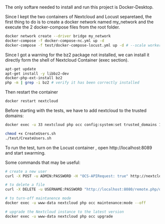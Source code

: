 The only softare needed to install and run this project is Docker-Desktop.

Since I kept the two containers of Nextcloud and Locust separetaed, the first thing to do is to create a docker network named my_network and the execute the 2 docker-compose files from the root folder.

```bash
docker network create --driver bridge my_network
docker-compose -f docker-compose-nc.yml up -d
docker-compose -f test/docker-compose-locust.yml up -d # --scale worker=1, to create various workers
```

Since I got a warning for the bz2 package not installed, we can install it directly form the shell of Nextcloud Container (exec section).

```bash
apt-get update
apt-get install -y libbz2-dev
docker-php-ext-install bz2
php -m | grep -i bz2 # verify it has been correctly installed
```

Then restart the container

```bash
docker restart nextcloud
```

Before starting with the tests, we have to add nextcloud to the trusted domains:

```bash
docker exec -u 33 nextcloud php occ config:system:set trusted_domains 1 --value=nextcloud
```


```bash
chmod +x CreateUsers.sh
./test/CreateUsers.sh
```

To run the test, turn on the Locust container , open http://localhost:8089 and start swarming.


Some commands that may be useful:

```bash
# create a new user
curl -X POST -u ADMIN:PASSWORD -H "OCS-APIRequest: true" http://nextcloud-nfs.local/ocs/v1.php/cloud/users -d userid="user1" -d password="abc123abc!"

# to delete a file
curl -X DELETE -u USERNAME:PASSWORD "http://localhost:8080/remote.php/dav/files/USERNAME/path/to/your/file.txt"

# to turn-off maintanence mode
docker exec -u www-data nextcloud php occ maintenance:mode --off

# upgrade the Nextcloud instance to the latest version
docker exec -u www-data nextcloud php occ upgrade
```
